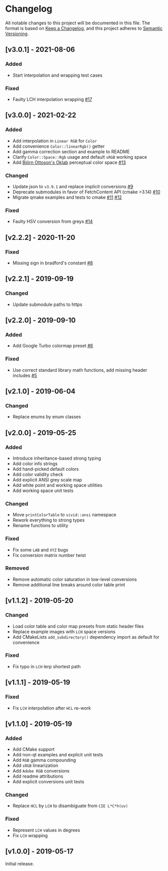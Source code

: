 # Changelog
All notable changes to this project will be documented in this file.
The format is based on [Keep a Changelog](https://keepachangelog.com/en/1.0.0/), and this project adheres to [Semantic Versioning](https://semver.org/spec/v2.0.0.html).


## [v3.0.1] - 2021-08-06

### Added
- Start interpolation and wrapping test cases

### Fixed
- Faulty LCH interpolation wrapping [\#17](https://github.com/gurki/vivid/pull/17)


## [v3.0.0] - 2021-02-22

### Added
- Add interpolation in `Linear RGB` for `Color`
- Add convenience `Color::linearRgb()` getter
- Add gamma correction section and example to README
- Clarify `Color::Space::Rgb` usage and default `sRGB` working space
- Add [Björn Ottoson's Oklab](https://bottosson.github.io/posts/oklab/) perceptual color space [\#13](https://github.com/gurki/vivid/pull/13)

### Changed
- Update json to `v3.9.1` and replace implicit conversions [\#9](https://github.com/gurki/vivid/pull/9)
- Deprecate submodules in favor of FetchContent API (cmake >3.14) [\#10](https://github.com/gurki/vivid/pull/10)
- Migrate qmake examples and tests to cmake [\#11](https://github.com/gurki/vivid/pull/11) [\#12](https://github.com/gurki/vivid/pull/12)

### Fixed
- Faulty HSV conversion from greys [\#14](https://github.com/gurki/vivid/pull/14)


## [v2.2.2] - 2020-11-20

### Fixed
- Missing sign in bradford's constant [\#8](https://github.com/gurki/vivid/issues/8)


## [v2.2.1] - 2019-09-19

### Changed
- Update submodule paths to https


## [v2.2.0] - 2019-09-10

### Added
- Add Google Turbo colormap preset [\#6](https://github.com/gurki/vivid/pull/6)

### Fixed
- Use correct standard library math functions, add missing header includes [\#5](https://github.com/gurki/vivid/pull/5)


## [v2.1.0] - 2019-06-04

### Changed
- Replace enums by enum classes


## [v2.0.0] - 2019-05-25

### Added
- Introduce inheritance-based strong typing
- Add color info strings
- Add hand-picked default colors
- Add color validity check
- Add explicit ANSI grey scale map
- Add white point and working space utilities
- Add working space unit tests

### Changed
- Move `printColorTable` to `vivid::ansi` namespace
- Rework everything to strong types
- Rename functions to utility

### Fixed
- Fix some `LAB` and `XYZ` bugs
- Fix conversion matrix number twist

### Removed
- Remove automatic color saturation in low-level conversions
- Remove additional line breaks around color table print


## [v1.1.2] - 2019-05-20

### Changed
- Load color table and color map presets from static header files
- Replace example images with `LCH` space versions
- Add CMakeLists `add_subdirectory()` dependency import as default for convenience

### Fixed
- Fix typo in `LCH` lerp shortest path


## [v1.1.1] - 2019-05-19

### Fixed
- Fix `LCH` interpolation after `HCL` re-work


## [v1.1.0] - 2019-05-19

### Added
- Add CMake support
- Add non-qt examples and explicit unit tests
- Add `RGB` gamma compounding
- Add `sRGB` linearization
- Add `Adobe RGB` conversions
- Add readme attributions
- Add explicit conversions unit tests

### Changed
- Replace `HCL` by `LCH` to disambiguate from `CIE L*C*h(uv)`

### Fixed
- Represent `LCH` values in degrees
- Fix `LCH` wrapping


## [v1.0.0] - 2019-05-17
Initial release.
